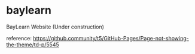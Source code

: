 # baylearn

BayLearn Website
(Under construction)

reference: https://github.community/t5/GitHub-Pages/Page-not-showing-the-theme/td-p/5545

